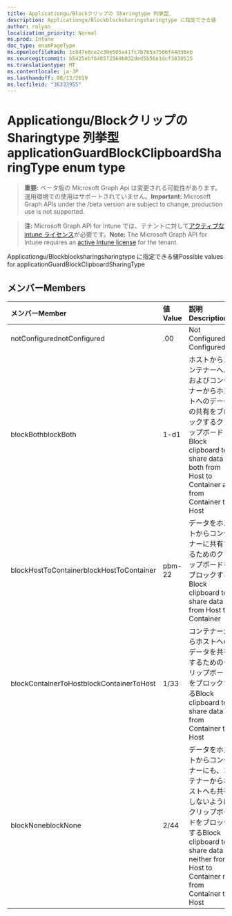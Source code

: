 ```yaml
---
title: Applicationgu/Blockクリップの Sharingtype 列挙型
description: Applicationgu/Blockblocksharingsharingtype に指定できる値
author: rolyon
localization_priority: Normal
ms.prod: Intune
doc_type: enumPageType
ms.openlocfilehash: 1c847e8ce2c30e505a41fc7b7b5a7566f44d36eb
ms.sourcegitcommit: b5425ebf648572569b032ded5b56e1dcf3830515
ms.translationtype: MT
ms.contentlocale: ja-JP
ms.lasthandoff: 08/13/2019
ms.locfileid: "36333955"
---
```

# <a name="applicationguardblockclipboardsharingtype-enum-type"></a><span data-ttu-id="cd004-103">Applicationgu/Blockクリップの Sharingtype 列挙型</span><span class="sxs-lookup"><span data-stu-id="cd004-103">applicationGuardBlockClipboardSharingType enum type</span></span>

> <span data-ttu-id="cd004-104">**重要:** ベータ版の Microsoft Graph Api は変更される可能性があります。運用環境での使用はサポートされていません。</span><span class="sxs-lookup"><span data-stu-id="cd004-104">**Important:** Microsoft Graph APIs under the /beta version are subject to change; production use is not supported.</span></span>

> <span data-ttu-id="cd004-105">**注:** Microsoft Graph API for Intune では、テナントに対して[アクティブな intune ライセンス](https://go.microsoft.com/fwlink/?linkid=839381)が必要です。</span><span class="sxs-lookup"><span data-stu-id="cd004-105">**Note:** The Microsoft Graph API for Intune requires an [active Intune license](https://go.microsoft.com/fwlink/?linkid=839381) for the tenant.</span></span>

<span data-ttu-id="cd004-106">Applicationgu/Blockblocksharingsharingtype に指定できる値</span><span class="sxs-lookup"><span data-stu-id="cd004-106">Possible values for applicationGuardBlockClipboardSharingType</span></span>

## <a name="members"></a><span data-ttu-id="cd004-107">メンバー</span><span class="sxs-lookup"><span data-stu-id="cd004-107">Members</span></span>
|<span data-ttu-id="cd004-108">メンバー</span><span class="sxs-lookup"><span data-stu-id="cd004-108">Member</span></span>|<span data-ttu-id="cd004-109">値</span><span class="sxs-lookup"><span data-stu-id="cd004-109">Value</span></span>|<span data-ttu-id="cd004-110">説明</span><span class="sxs-lookup"><span data-stu-id="cd004-110">Description</span></span>|
|:---|:---|:---|
|<span data-ttu-id="cd004-111">notConfigured</span><span class="sxs-lookup"><span data-stu-id="cd004-111">notConfigured</span></span>|<span data-ttu-id="cd004-112">.0</span><span class="sxs-lookup"><span data-stu-id="cd004-112">0</span></span>|<span data-ttu-id="cd004-113">Not Configured</span><span class="sxs-lookup"><span data-stu-id="cd004-113">Not Configured</span></span>|
|<span data-ttu-id="cd004-114">blockBoth</span><span class="sxs-lookup"><span data-stu-id="cd004-114">blockBoth</span></span>|<span data-ttu-id="cd004-115">1-d</span><span class="sxs-lookup"><span data-stu-id="cd004-115">1</span></span>|<span data-ttu-id="cd004-116">ホストからコンテナーへ、およびコンテナーからホストへのデータの共有をブロックするクリップボード</span><span class="sxs-lookup"><span data-stu-id="cd004-116">Block clipboard to share data both from Host to Container and from Container to Host</span></span>|
|<span data-ttu-id="cd004-117">blockHostToContainer</span><span class="sxs-lookup"><span data-stu-id="cd004-117">blockHostToContainer</span></span>|<span data-ttu-id="cd004-118">pbm-2</span><span class="sxs-lookup"><span data-stu-id="cd004-118">2</span></span>|<span data-ttu-id="cd004-119">データをホストからコンテナーに共有するためのクリップボードをブロックする</span><span class="sxs-lookup"><span data-stu-id="cd004-119">Block clipboard to share data from Host to Container</span></span>|
|<span data-ttu-id="cd004-120">blockContainerToHost</span><span class="sxs-lookup"><span data-stu-id="cd004-120">blockContainerToHost</span></span>|<span data-ttu-id="cd004-121">1/3</span><span class="sxs-lookup"><span data-stu-id="cd004-121">3</span></span>|<span data-ttu-id="cd004-122">コンテナーからホストへのデータを共有するためのクリップボードをブロックする</span><span class="sxs-lookup"><span data-stu-id="cd004-122">Block clipboard to share data from Container to Host</span></span>|
|<span data-ttu-id="cd004-123">blockNone</span><span class="sxs-lookup"><span data-stu-id="cd004-123">blockNone</span></span>|<span data-ttu-id="cd004-124">2/4</span><span class="sxs-lookup"><span data-stu-id="cd004-124">4</span></span>|<span data-ttu-id="cd004-125">データをホストからコンテナーにも、コンテナーからホストへも共有しないようにクリップボードをブロックする</span><span class="sxs-lookup"><span data-stu-id="cd004-125">Block clipboard to share data neither from Host to Container nor from Container to Host</span></span>|



